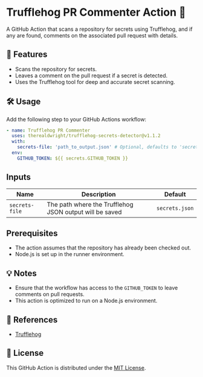# Trufflehog PR Commenter Action 🚨

A GitHub Action that scans a repository for secrets using Trufflehog, and if any are found, comments on the associated pull request with details.

## 🚀 Features

- Scans the repository for secrets.
- Leaves a comment on the pull request if a secret is detected.
- Uses the Trufflehog tool for deep and accurate secret scanning.

## 🛠️ Usage

Add the following step to your GitHub Actions workflow:

```yaml
- name: Trufflehog PR Commenter
  uses: therealdwright/trufflehog-secrets-detector@v1.1.2
  with:
    secrets-file: 'path_to_output.json' # Optional, defaults to 'secrets.json'
  env:
    GITHUB_TOKEN: ${{ secrets.GITHUB_TOKEN }}
```

## Inputs

| Name          | Description                                           | Default         |
|---------------|-------------------------------------------------------|-----------------|
| `secrets-file`| The path where the Trufflehog JSON output will be saved| `secrets.json`  |

## Prerequisites

- The action assumes that the repository has already been checked out.
- Node.js is set up in the runner environment.

## 💡 Notes

- Ensure that the workflow has access to the `GITHUB_TOKEN` to leave comments on pull requests.
- This action is optimized to run on a Node.js environment.

## 📖 References

- [Trufflehog](https://github.com/trufflesecurity/trufflehog)

## 📜 License

This GitHub Action is distributed under the [MIT License](LICENSE).
